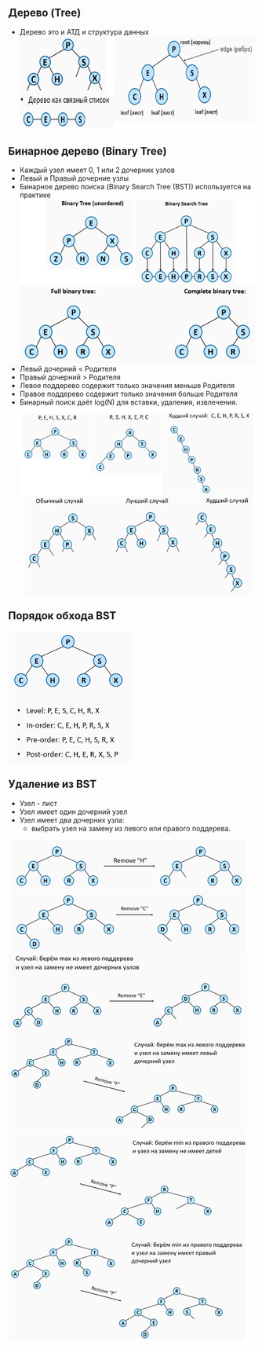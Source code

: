 ## Дерево (Tree)
- Дерево это и АТД и структура данных
![Trees](Images/Trees.png)

## Бинарное дерево (Binary Tree)
- Каждый узел имеет 0, 1 или 2 дочерних узлов
- Левый и Правый дочерние узлы
- Бинарное дерево поиска (Binary Search Tree (BST)) используется на практике
![BST](Images/BSTrees.png)
- Левый дочерний < Родителя
- Правый дочерний > Родителя
- Левое поддерево содержит только значения меньше Родителя
- Правое поддерево содержит только значения больше Родителя
- Бинарный поиск даёт log(N) для вставки, удаления, извлечения.
![BST](Images/BSTrees1.png)

## Порядок обхода BST

![BST2](Images/BSTrees2.png)

## Удаление из BST
- Узел - лист
- Узел имеет один дочерний узел
- Узел имеет два дочерних узла:
  - выбрать узел на замену из левого или правого поддерева.

![BST2](Images/BSTrees3.png)